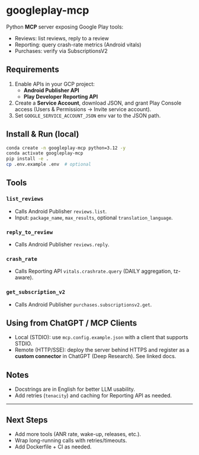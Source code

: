 # googleplay-mcp

Python **MCP** server exposing Google Play tools:

- Reviews: list reviews, reply to a review
- Reporting: query crash-rate metrics (Android vitals)
- Purchases: verify via SubscriptionsV2

## Requirements

1. Enable APIs in your GCP project:
   - **Android Publisher API**
   - **Play Developer Reporting API**
2. Create a **Service Account**, download JSON, and grant Play Console access (Users & Permissions → Invite service account).
3. Set `GOOGLE_SERVICE_ACCOUNT_JSON` env var to the JSON path.

## Install & Run (local)

```bash
conda create -n googleplay-mcp python=3.12 -y
conda activate googleplay-mcp
pip install -e .
cp .env.example .env  # optional
````

## Tools

### `list_reviews`

* Calls Android Publisher `reviews.list`.
* Input: `package_name`, `max_results`, optional `translation_language`.

### `reply_to_review`

* Calls Android Publisher `reviews.reply`.

### `crash_rate`

* Calls Reporting API `vitals.crashrate.query` (DAILY aggregation, tz-aware).

### `get_subscription_v2`

* Calls Android Publisher `purchases.subscriptionsv2.get`.

## Using from ChatGPT / MCP Clients

* Local (STDIO): use `mcp.config.example.json` with a client that supports STDIO.
* Remote (HTTP/SSE): deploy the server behind HTTPS and register as a **custom connector** in ChatGPT (Deep Research). See linked docs.

## Notes

* Docstrings are in English for better LLM usability.
* Add retries (`tenacity`) and caching for Reporting API as needed.

---

## Next Steps

* Add more tools (ANR rate, wake-up, releases, etc.).
* Wrap long-running calls with retries/timeouts.
* Add Dockerfile + CI as needed.
